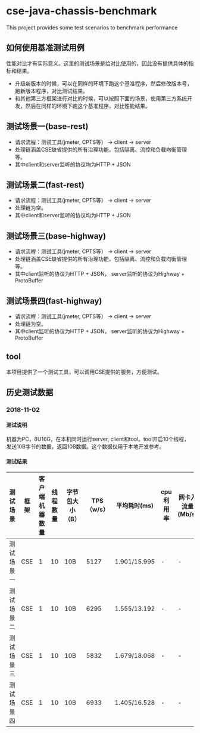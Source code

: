 # cse-java-chassis-benchmark
This project provides some test scenarios to benchmark performance

## 如何使用基准测试用例
性能对比才有实际意义。这里的测试场景是给对比使用的，因此没有提供具体的指标和结果。
  * 升级新版本的时候，可以在同样的环境下跑这个基准程序，然后修改版本号，跑新版本程序，对比测试结果。
  * 和其他第三方框架进行对比的时候，可以按照下面的场景，使用第三方系统开发，然后在同样的环境下跑这个基准程序，对比性能结果。

## 测试场景一(base-rest)
* 请求流程：测试工具(jmeter, CPTS等） -> client -> server
* 处理链涵盖CSE缺省提供的所有治理功能，包括隔离、流控和负载均衡管理等。
* 其中client和server监听的协议均为HTTP + JSON

## 测试场景二(fast-rest)
* 请求流程：测试工具(jmeter, CPTS等） -> client -> server
* 处理链为空。
* 其中client和server监听的协议均为HTTP + JSON

## 测试场景三(base-highway)
* 请求流程：测试工具(jmeter, CPTS等） -> client -> server
* 处理链涵盖CSE缺省提供的所有治理功能，包括隔离、流控和负载均衡管理等。
* 其中client监听的协议为HTTP + JSON， server监听的协议为Highway + ProtoBuffer

## 测试场景四(fast-highway)
* 请求流程：测试工具(jmeter, CPTS等） -> client -> server
* 处理链为空。
* 其中client监听的协议为HTTP + JSON， server监听的协议为Highway + ProtoBuffer

## tool
本项目提供了一个测试工具，可以调用CSE提供的服务，方便测试。

## 历史测试数据
### 2018-11-02

#### 测试说明

机器为PC，8U16G，在本机同时运行server, client和tool。tool开启10个线程，发送10B字节的数据，返回10B数据。这个数据仅用于本地开发参考。

#### 测试结果

测试场景|框架|客户端机器数量|线程数量|字节包大小（B）|TPS（w/s）|平均耗时(ms)|cpu利用率|网卡入流量(Mb/s)|出流量(Mb/s)|网卡入包量(/s)|出包量(/s)
--------|------------|--------|-------|--------------|----------|-----------|--------|---------------|------------|-------------|-------|
测试场景一|CSE|1|10|10B|5127|1.901/15.995|-|-|-|-|-|
测试场景二|CSE|1|10|10B|6295|1.555/13.192|-|-|-|-|-|
测试场景三|CSE|1|10|10B|5832|1.679/18.068|-|-|-|-|-|
测试场景四|CSE|1|10|10B|6933|1.405/16.528|-|-|-|-|-|

